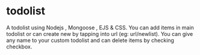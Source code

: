 # todolist
A todolist using Nodejs , Mongoose , EJS &amp; CSS. You can add items in main todolist or can create new by tapping into url (eg: url/newlist). You can give any name to your custom todolist and can delete items by checking checkbox. 
